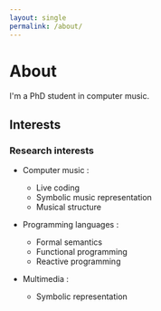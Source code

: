 ```yaml
---
layout: single
permalink: /about/
---
```


# About

I'm a PhD student in computer music.

## Interests

### Research interests

* Computer music :
  * Live coding
  * Symbolic music representation
  * Musical structure

* Programming languages :
  * Formal semantics
  * Functional programming
  * Reactive programming

* Multimedia :
  * Symbolic representation

